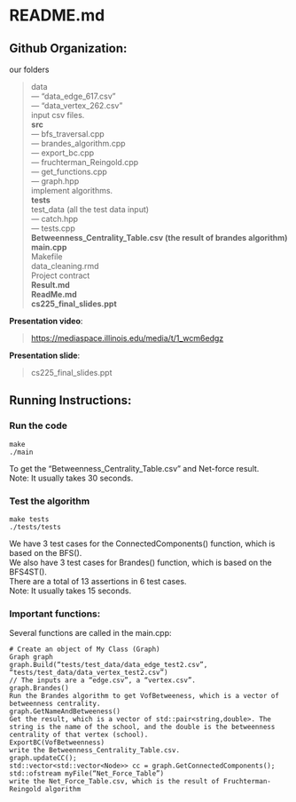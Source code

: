 # README.md

## Github Organization:

our folders   
> data  
  — “data_edge_617.csv”  
  — “data_vertex_262.csv”  
  input csv files.  
> **src**  
  — bfs_traversal.cpp  
  — brandes_algorithm.cpp  
  — export_bc.cpp  
  — fruchterman_Reingold.cpp  
  — get_functions.cpp  
  — graph.hpp  
  implement algorithms.  
> **tests**  
  > test_data (all the test data input)  
  — catch.hpp  
  — tests.cpp  
**Betweenness_Centrality_Table.csv (the result of brandes algorithm)**  
**main.cpp**  
Makefile  
data_cleaning.rmd  
Project contract  
**Result.md**  
**ReadMe.md**  
**cs225_final_slides.ppt**  
  
**Presentation video**:  
> https://mediaspace.illinois.edu/media/t/1_wcm6edgz  
  
**Presentation slide**:  
> cs225_final_slides.ppt  
  
## Running Instructions:

### Run the code  
```  
make  
./main  
```  
To get the “Betweenness_Centrality_Table.csv” and Net-force result.  
Note: It usually takes 30 seconds.  

### Test the algorithm  
```  
make tests  
./tests/tests  
```  
We have 3 test cases for the ConnectedComponents() function, which is based on the BFS().  
We also have 3 test cases for Brandes() function, which is based on the BFS4ST().  
There are a total of 13 assertions in 6 test cases.  
Note: It usually takes 15 seconds.  

### Important functions:  
Several functions are called in the main.cpp:  

```
# Create an object of My Class (Graph)  
Graph graph 
graph.Build(“tests/test_data/data_edge_test2.csv”, “tests/test_data/data_vertex_test2.csv”)  
// The inputs are a “edge.csv”, a “vertex.csv”.  
graph.Brandes()  
Run the Brandes algorithm to get VofBetweeness, which is a vector of betweenness centrality.  
graph.GetNameAndBetweeness()  
Get the result, which is a vector of std::pair<string,double>. The string is the name of the school, and the double is the betweenness centrality of that vertex (school).  
ExportBC(VofBetweenness)  
write the Betweenness_Centrality_Table.csv.  
graph.updateCC();  
std::vector<std::vector<Node>> cc = graph.GetConnectedComponents();  
std::ofstream myFile(“Net_Force_Table”)  
write the Net_Force_Table.csv, which is the result of Fruchterman-Reingold algorithm  
```
